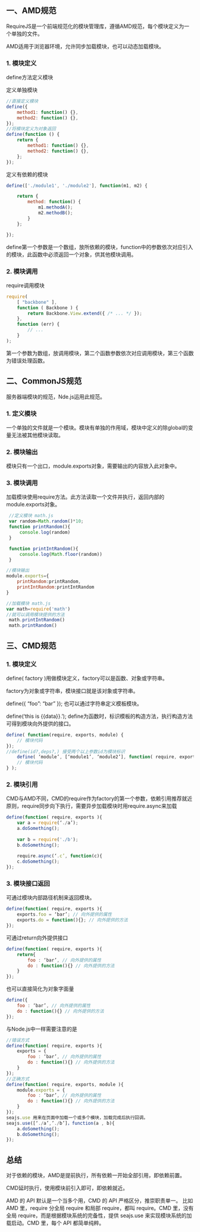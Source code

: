 ## 一、AMD规范

RequireJS是一个前端规范化的模块管理库，遵循AMD规范，每个模块定义为一个单独的文件。

AMD适用于浏览器环境，允许同步加载模块，也可以动态加载模块。

### 1. 模块定义

define方法定义模块

定义单独模块
```js
//直接定义模块
define({
    method1: function() {},
    method2: function() {},
});
//将模块定义为对象返回
define(function () {
	return {
	    method1: function() {},
		method2: function() {},
    };
});
```
定义有依赖的模块
```js
define(['./module1', './module2'], function(m1, m2) {

    return {
        method: function() {
            m1.methodA();
			m2.methodB();
        }
    };

});
```

define第一个参数是一个数组，放所依赖的模块，function中的参数依次对应引入的模块，此函数中必须返回一个对象，供其他模块调用。

### 2. 模块调用

require调用模块
```js
require(
    [ "backbone" ], 
    function ( Backbone ) {
        return Backbone.View.extend({ /* ... */ });
    }, 
    function (err) {
		// ...
    }
);
```
第一个参数为数组，放调用模块，第二个函数参数依次对应调用模块，第三个函数为错误处理函数。

## 二、CommonJS规范

服务器端模块的规范，Nde.js运用此规范。

### 1. 定义模块

一个单独的文件就是一个模块。模块有单独的作用域，模块中定义的除global的变量无法被其他模块读取。

### 2. 模块输出

模块只有一个出口，module.exports对象，需要输出的内容放入此对象中。

### 3. 模块调用

加载模块使用require方法。此方法读取一个文件并执行，返回内部的module.exports对象。
```js
 //定义模块 math.js
 var random=Math.random()*10;
 function printRandom(){
     console.log(random)
 }

 function printIntRandom(){
     console.log(Math.floor(random))
 }
 ```
 ```js
 //模块输出
 module.exports={
     printRandom:printRandom,
     printIntRandom:printIntRandom
 }
 ```
 ```js
 //加载模块 math.js
 var math=require('math')
 //就可以调用模块提供的方法
  math.printIntRandom()
  math.printRandom()
  ```
## 三、CMD规范

### 1. 模块定义

define( factory )用做模块定义，factory可以是函数、对象或字符串。

factory为对象或字符串，模块接口就是该对象或字符串。

define({ “foo”: “bar” });
也可以通过字符串定义模板模块。

define(‘this is {{data}}.’);
define为函数时，标识模板的构造方法，执行构造方法可得到模块向外提供的接口。
```js
define( function(require, exports, module) {
    // 模块代码
});
//define(id?,deps?,) 接受两个以上参数id为模块标识
    define( ‘module’, [‘module1’, ‘module2’], function( require, exports, module ){
    // 模块代码
} );
```

### 2. 模块引用

CMD与AMD不同，CMD的require作为factory的第一个参数，依赖引用推荐就近原则，require同步向下执行，需要异步加载模块时用require.async来加载
```js
define(function( require, exports ){
    var a = require(‘./a’);
    a.doSomething();
    
    var b = require('./b');
    b.doSomething();
    
    require.async(‘.c’, function(c){
    c.doSomething();
});
```

### 3. 模块接口返回

可通过模块内部路径机制来返回模块。
```js
define(function( require, exports ){
    exports.foo = ‘bar’; // 向外提供的属性
    exports.do = function(){}; // 向外提供的方法
});
```
可通过return向外提供接口
```js
define(function( require, exports ){
    return{
        foo : ‘bar’, // 向外提供的属性
        do : function(){} // 向外提供的方法
    }
});
```
也可以直接简化为对象字面量
```js
define({
    foo : ‘bar’, // 向外提供的属性
    do : function(){} // 向外提供的方法
});
```
与Node.js中一样需要注意的是
```js
//错误方式
define(function( require, exports ){
    exports = {
        foo : ‘bar’, // 向外提供的属性
        do : function(){} // 向外提供的方法
    }
});
//正确方式
define(function( require, exports, module ){
    module.exports = {
        foo : ‘bar’, // 向外提供的属性
        do : function(){} // 向外提供的方法
    }
});
seajs.use 用来在页面中加载一个或多个模块，加载完成后执行回调。 
seajs.use([‘./a’,’./b’]，function(a , b){
    a.doSomething();
    b.doSomething();
});
```

## 总结

对于依赖的模块，AMD是提前执行，所有依赖一开始全部引用，即依赖前置。

CMD延时执行，使用模块前引入即可，即依赖就近。

AMD 的 API 默认是一个当多个用，CMD 的 API 严格区分，推崇职责单一。
比如 AMD 里，require 分全局 require 和局部 require，都叫 require。CMD 里，没有全局 require，而是根据模块系统的完备性，提供 seajs.use 来实现模块系统的加载启动。CMD 里，每个 API 都简单纯粹。